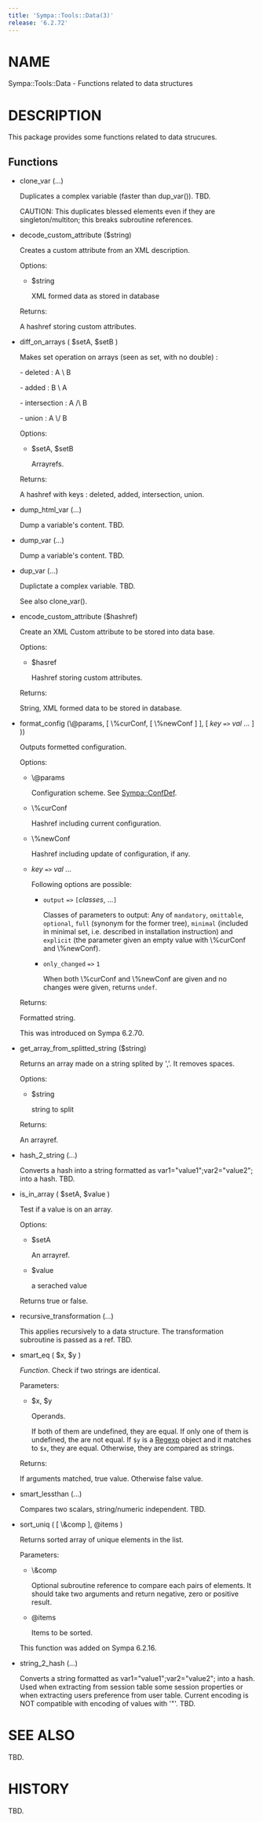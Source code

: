 ```yaml
---
title: 'Sympa::Tools::Data(3)'
release: '6.2.72'
---
```


# NAME

Sympa::Tools::Data - Functions related to data structures

# DESCRIPTION

This package provides some functions related to data strucures.

## Functions

- clone\_var (...)

    Duplicates a complex variable (faster than dup\_var()).
    TBD.

    CAUTION:
    This duplicates blessed elements even if they are
    singleton/multiton; this breaks subroutine references.

- decode\_custom\_attribute ($string)

    Creates a custom attribute from an XML description.

    Options:

    - $string

        XML formed data as stored in database

    Returns:

    A hashref storing custom attributes.

- diff\_on\_arrays ( $setA, $setB )

    Makes set operation on arrays (seen as set, with no double) :

    \- deleted : A \\ B

    \- added : B \\ A

    \- intersection : A /\\ B

    \- union : A \\/ B

    Options:

    - $setA, $setB

        Arrayrefs.

    Returns:

    A hashref with keys :
    deleted, added, intersection, union.

- dump\_html\_var (...)

    Dump a variable's content.
    TBD.

- dump\_var (...)

    Dump a variable's content.
    TBD.

- dup\_var (...)

    Duplictate a complex variable.
    TBD.

    See also clone\_var().

- encode\_custom\_attribute ($hashref)

    Create an XML Custom attribute to be stored into data base.

    Options:

    - $hasref

        Hashref storing custom attributes.

    Returns:

    String, XML formed data to be stored in database.

- format\_config (\\@params, \[ \\%curConf, \[ \\%newConf \] \],
\[ _key_ `=>` _val_ ... \] ))

    Outputs formetted configuration.

    Options:

    - \\@params

        Configuration scheme.
        See [Sympa::ConfDef](./Sympa-ConfDef.3.md).

    - \\%curConf

        Hashref including current configuration.

    - \\%newConf

        Hashref including update of configuration, if any.

    - _key_ `=>` _val_ ...

        Following options are possible:

        - `output` `=>` `[`_classes_, ...`]`

            Classes of parameters to output: Any of
            `mandatory`, `omittable`, `optional`,
            `full` (synonym for the former tree), `minimal` (included in minimal set,
            i.e. described in installation instruction) and
            `explicit` (the parameter given an empty value with \\%curConf and \\%newConf).

        - `only_changed` `=>` `1`

            When both \\%curConf and \\%newConf are given and no changes were given,
            returns `undef`.

    Returns:

    Formatted string.

    This was introduced on Sympa 6.2.70.

- get\_array\_from\_splitted\_string ($string)

    Returns an array made on a string splited by ','.
    It removes spaces.

    Options:

    - $string

        string to split

    Returns:

    An arrayref.

- hash\_2\_string (...)

    Converts a hash into a string formatted as var1="value1";var2="value2"; into
    a hash.
    TBD.

- is\_in\_array ( $setA, $value )

    Test if a value is on an array.

    Options:

    - $setA

        An arrayref.

    - $value

        a serached value

    Returns true or false.

- recursive\_transformation (...)

    This applies recursively to a data structure.
    The transformation subroutine is passed as a ref.
    TBD.

- smart\_eq ( $x, $y )

    _Function_.
    Check if two strings are identical.

    Parameters:

    - $x, $y

        Operands.

        If both of them are undefined, they are equal.
        If only one of them is undefined, the are not equal.
        If `$y` is a [Regexp](https://metacpan.org/pod/Regexp) object and it matches to `$x`, they are equal.
        Otherwise, they are compared as strings.

    Returns:

    If arguments matched, true value.  Otherwise false value.

- smart\_lessthan (...)

    Compares two scalars, string/numeric independent.
    TBD.

- sort\_uniq ( \[ \\&comp \], @items )

    Returns sorted array of unique elements in the list.

    Parameters:

    - \\&comp

        Optional subroutine reference to compare each pairs of elements.
        It should take two arguments and return negative, zero or positive result.

    - @items

        Items to be sorted.

    This function was added on Sympa 6.2.16.

- string\_2\_hash (...)

    Converts a string formatted as var1="value1";var2="value2"; into a hash.
    Used when extracting from session table some session properties or when
    extracting users preference from user table.
    Current encoding is NOT compatible with encoding of values with '"'.
    TBD.

# SEE ALSO

TBD.

# HISTORY

TBD.
